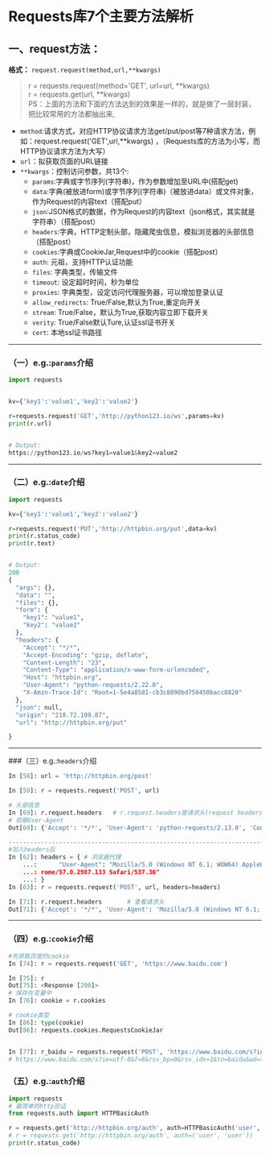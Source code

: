 # Requests库7个主要方法解析

## 一、request方法：

__格式：__
`request.request(method,url,**kwargs)`


> r = requests.request(method='GET', url=url, **kwargs)  
> r = requests.get(url, **kwargs)  
> PS：上面的方法和下面的方法达到的效果是一样的，就是做了一层封装，把比较常用的方法都抽出来,  

* `method`:请求方式，对应HTTP协议请求方法get/put/post等7种请求方法，例如：request.request('GET',url,**kwargs) ，（Requests库的方法为小写，而HTTP协议请求方法为大写）
* `url`：拟获取页面的URL链接
* `**kwargs`：控制访问参数，共13个:
  - `params`:字典或字节序列(字符串)，作为参数增加至URL中(搭配get)
  - `data`:字典(被放进form)或字节序列(字符串)（被放进data）或文件对象，作为Request的内容text（搭配put）
  - `json`:JSON格式的数据，作为Request的内容text（json格式，其实就是字符串）（搭配post）
  - `headers`:字典，HTTP定制头部，隐藏爬虫信息，模拟浏览器的头部信息（搭配post）
  - `cookies`:字典或CookieJar,Request中的cookie（搭配post）
  - `auth`: 元祖，支持HTTP认证功能
  - `files`: 字典类型，传输文件
  - `timeout`: 设定超时时间，秒为单位
  - `proxies`: 字典类型，设定访问代理服务器，可以增加登录认证
  - `allow_redirects`: True/False,默认为True,重定向开关  
  - `stream`: True/False，默认为True,获取内容立即下载开关
  - `verity`: True/False默认Ture,认证ssl证书开关
  - `cert`: 本地ssl证书路径




************************************************************





### （一）e.g.:`params`介绍
```python
import requests


kv={'key1':'value1','key2':'value2'}

r=requests.request('GET','http://python123.io/ws',params=kv)   
print(r.url)


# Output:
https://python123.io/ws?key1=value1&key2=value2
```






*******************************************************************************************






### （二）e.g.:`date`介绍
```python
import requests

kv={'key1':'value1','key2':'value2'}

r=requests.request('PUT','http://httpbin.org/put',data=kv)   
print(r.status_code)
print(r.text)


# Output:
200
{
  "args": {},
  "data": "",
  "files": {},
  "form": {
    "key1": "value1",
    "key2": "value2"
  },
  "headers": {
    "Accept": "*/*",
    "Accept-Encoding": "gzip, deflate",
    "Content-Length": "23",
    "Content-Type": "application/x-www-form-urlencoded",
    "Host": "httpbin.org",
    "User-Agent": "python-requests/2.22.0",
    "X-Amzn-Trace-Id": "Root=1-5e4a8581-cb3c8890bd750450bacc8820"
  },
  "json": null,
  "origin": "218.72.109.87",
  "url": "http://httpbin.org/put"

}
```





************************************************************************************************






###（三）e.g.:`headers`介绍
```python
In [58]: url = 'http://httpbin.org/post'

In [59]: r = requests.request('POST', url)

# 头部信息
In [69]: r.request.headers   # r.request.headers是请求头(request headers)，而r.headers是响应头(response headers)
# 观察User-Agent
Out[69]: {'Accept': '*/*', 'User-Agent': 'python-requests/2.13.0', 'Connection': 'keep-alive', 'Accept-Encoding': 'gzip, deflate', 'Content-Length': '0'}

-------------------------------------------------------------------------------------------------
#加入headers后
In [62]: headers = { # 浏览器代理
    ...:      "User-Agent": "Mozilla/5.0 (Windows NT 6.1; WOW64) AppleWebKit/537.36 (KHTML, like Gecko) Ch
    ...: rome/57.0.2987.133 Safari/537.36"
    ...: }
In [63]: r = requests.request('POST', url, headers=headers)

In [71]: r.request.headers       # 查看请求头
Out[71]: {'Accept': '*/*', 'User-Agent': 'Mozilla/5.0 (Windows NT 6.1; WOW64) AppleWebKit/537.36 (KHTML, like Gecko) Chrome/57.0.2987.133 Safari/537.36', 'Connection': 'keep-alive', 'Accept-Encoding': 'gzip, deflate', 'Content-Length': '0'}
```





**************************************************************************************************






### （四）e.g.:`cookie`介绍
```python
#先获取百度的cookie
In [74]: r = requests.request('GET', 'https://www.baidu.com')

In [75]: r
Out[75]: <Response [200]>
# 保存在变量中
In [76]: cookie = r.cookies

# cookie类型
In [86]: type(cookie)
Out[86]: requests.cookies.RequestsCookieJar


In [77]: r_baidu = requests.request('POST', 'https://www.baidu.com/s?ie=utf-8&f=8&rsv_bp=0&rsv_idx=1&tn=baidu&wd=old&rsv_pq=981edbe6000308e9&rsv_t=76c1VG%2B1PcKzCGSEjcf3W2zDn5ZcBnhR1TAe%2FcJ32OW62aKsa5DWo7YYsms&rqlang=cn&rsv_enter=1&rsv_sug3=2', cookie=cookie)
# https://www.baidu.com/s?ie=utf-8&f=8&rsv_bp=0&rsv_idx=1&tn=baidu&wd=test&rsv_pq=981edbe6000308e9&rsv_t=76c1VG%2B1PcKzCGSEjcf3W2zDn5ZcBnhR1TAe%2FcJ32OW62aKsa5DWo7YYsms&rqlang=cn&rsv_enter=1&rsv_sug3=2 中 wd修改关键词w为old 就是提交给百度进行搜索old的内容

```




### （五）e.g.:`auth`介绍
```python
import requests
# 最简单的http验证
from requests.auth import HTTPBasicAuth

r = requests.get('http://httpbin.org/auth', auth=HTTPBasicAuth('user', 'user'))
# r = requests.get('http://httpbin.org/auth', auth=('user', 'user'))
print(r.status_code)

```
